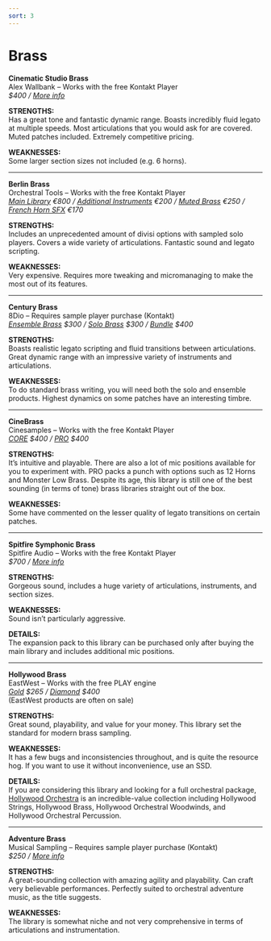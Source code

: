 ```yaml
---
sort: 3
---
```


# Brass

**Cinematic Studio Brass**  
Alex Wallbank – Works with the free Kontakt Player  
*$400 / [More info](https://cinematicstudioseries.com/brass/)*

**STRENGTHS:**  
Has a great tone and fantastic dynamic range. Boasts incredibly fluid legato at multiple speeds. Most articulations that you would ask for are covered. Muted patches included. Extremely competitive pricing.

**WEAKNESSES:**  
Some larger section sizes not included (e.g. 6 horns).

---

**Berlin Brass**  
Orchestral Tools – Works with the free Kontakt Player  
*[Main Library](https://www.orchestraltools.com/store/collections/berlin-brass) €800 / [Additional Instruments](https://www.orchestraltools.com/store/collections/brass-additional-instruments) €200 / [Muted Brass](https://www.orchestraltools.com/store/collections/muted-brass) €250 / [French Horn SFX](https://www.orchestraltools.com/store/collections/french-horn-sfx) €170*

**STRENGTHS:**  
Includes an unprecedented amount of divisi options with sampled solo players. Covers a wide variety of articulations. Fantastic sound and legato scripting.

**WEAKNESSES:**  
Very expensive. Requires more tweaking and micromanaging to make the most out of its features.

---

**Century Brass**  
8Dio – Requires sample player purchase (Kontakt)  
*[Ensemble Brass](https://8dio.com/instrument/century-ensemble-brass/) $300 / [Solo Brass](https://8dio.com/instrument/century-solo-brass/) $300 / [Bundle](https://8dio.com/instrument/century-brass-bundle/) $400*

**STRENGTHS:**  
Boasts realistic legato scripting and fluid transitions between articulations. Great dynamic range with an impressive variety of instruments and articulations.

**WEAKNESSES:**  
To do standard brass writing, you will need both the solo and ensemble products. Highest dynamics on some patches have an interesting timbre.

---

**CineBrass**  
Cinesamples – Works with the free Kontakt Player  
*[CORE](https://cinesamples.com/product/cinebrass-core) $400 / [PRO](https://cinesamples.com/product/cinebrass-pro) $400*

**STRENGTHS:**  
It’s intuitive and playable. There are also a lot of mic positions available for you to experiment with. PRO packs a punch with options such as 12 Horns and Monster Low Brass. Despite its age, this library is still one of the best sounding (in terms of tone) brass libraries straight out of the box.

**WEAKNESSES:**  
Some have commented on the lesser quality of legato transitions on certain patches.

---

**Spitfire Symphonic Brass**  
Spitfire Audio – Works with the free Kontakt Player  
*$700 / [More info](https://www.spitfireaudio.com/shop/a-z/spitfire-symphonic-brass/)*

**STRENGTHS:**  
Gorgeous sound, includes a huge variety of articulations, instruments, and section sizes.

**WEAKNESSES:**  
Sound isn’t particularly aggressive.

**DETAILS:**  
The expansion pack to this library can be purchased only after buying the main library and includes additional mic positions.

---

**Hollywood Brass**  
EastWest – Works with the free PLAY engine  
*[Gold](http://www.soundsonline.com/hollywood-brass) $265 / [Diamond](http://www.soundsonline.com/hollywood-brass) $400*  
(EastWest products are often on sale)

**STRENGTHS:**  
Great sound, playability, and value for your money. This library set the standard for modern brass sampling.

**WEAKNESSES:**  
It has a few bugs and inconsistencies throughout, and is quite the resource hog. If you want to use it without inconvenience, use an SSD.

**DETAILS:**  
If you are considering this library and looking for a full orchestral package, [Hollywood Orchestra](http://www.soundsonline.com/hollywood-orchestra) is an incredible-value collection including Hollywood Strings, Hollywood Brass, Hollywood Orchestral Woodwinds, and Hollywood Orchestral Percussion.

---

**Adventure Brass**  
Musical Sampling – Requires sample player purchase (Kontakt)  
*$250 / [More info](https://musicalsampling.com/adventure-brass/)*

**STRENGTHS:**  
A great-sounding collection with amazing agility and playability. Can craft very believable performances. Perfectly suited to orchestral adventure music, as the title suggests.

**WEAKNESSES:**  
The library is somewhat niche and not very comprehensive in terms of articulations and instrumentation.
